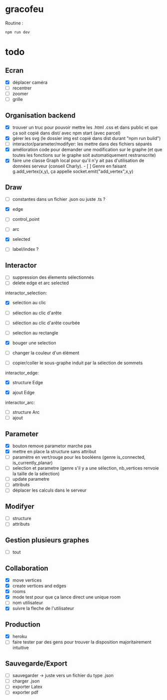 # gracofeu

Routine :

```
npm run dev
```

# todo

## Ecran

- [X] déplacer caméra
- [ ] recentrer
- [ ] zoomer
- [ ] grille

## Organisation backend

- [X] trouver un truc pour pouvoir mettre les .html .css et dans public et que ça soit copié dans dist/ avec npm start (avec parcel)
- [X] gérer les svg (le dossier img est copié dans dist durant "npm run build")
- [ ] interactor/parameter/modifyer: les mettre dans des fichiers séparés
- [X] amélioration code pour demander une modification sur le graphe (et que toutes les fonctions sur le graphe soit automatiquement restranscrite)
- [X] faire une classe Graph local pour qu'il n'y ait pas d'utilisation de données serveur (conseil Charly). - [ ] Genre en faisant g.add_vertex(x,y), ça appelle socket.emit("add_vertex",x,y)

## Draw

- [ ] constantes dans un fichier .json ou juste .ts ?
- [x] edge
- [ ] control_point
- [ ] arc
- [X] selected
- [ ] label/index ?


## Interactor

- [ ] suppression des élements sélectionnés
- [ ] delete edge et arc selected

interactor_selection:
- [X] selection au clic
- [ ] sélection au clic d'arête
- [ ] sélection au clic d'arête courbée
- [ ] selection au rectangle
- [X] bouger une selection
- [ ] changer la couleur d'un élément
- [ ] copier/coller le sous-graphe induit par la sélection de sommets


interactor_edge:
- [X] structure Edge
- [X] ajout Edge


interactor_arc:
- [ ] structure Arc
- [ ] ajout

## Parameter

- [X] bouton remove parametor marche pas
- [X] mettre en place la structure sans attribut
- [ ] paramètre en vert/rouge pour les booléens (genre is_connected, is_currently_planar)
- [ ] selection et parametre (genre s'il y a une sélection, nb_vertices renvoie la taille de la sélection)
- [ ] update parametre
- [ ] attributs
- [ ] déplacer les calculs dans le serveur

## Modifyer

- [ ] structure
- [ ] attributs

## Gestion plusieurs graphes

- [ ] tout

## Collaboration

- [X] move vertices
- [X] create vertices and edges
- [X] rooms
- [X] mode test pour que ça lance direct une unique room
- [ ] nom utilisateur
- [X] suivre la fleche de l'utilisateur

## Production

- [X] heroku
- [ ] faire tester par des gens pour trouver la disposition majoritairement intuitive

## Sauvegarde/Export

- [ ] sauvegarder -> juste vers un fichier du type .json
- [ ] charger .json
- [ ] exporter Latex
- [ ] exporter pdf
